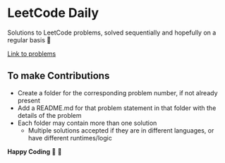 # LeetCode Daily

Solutions to LeetCode problems, solved sequentially and hopefully on a regular basis :herb:

[Link to problems](https://leetcode.com/problemset/all/)

## To make Contributions

* Create a folder for the corresponding problem number, if not already present
* Add a README.md for that problem statement in that folder with the details of the problem
* Each folder may contain more than one solution
  * Multiple solutions accepted if they are in different languages, or have different runtimes/logic
  
**Happy Coding** :cherry_blossom: :seedling:
